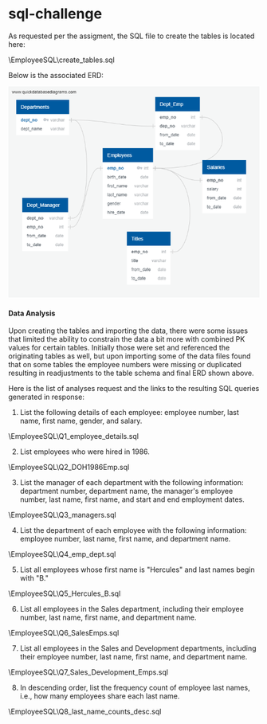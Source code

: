 # sql-challenge

As requested per the assigment, the SQL file to create the tables is located here:

\EmployeeSQL\create_tables.sql

Below is the associated ERD:

![\EmployeeSQL\ERD_Image.png](\EmployeeSQL\ERD_Image.png)

#### Data Analysis

Upon creating the tables and importing the data, there were some issues that limited the ability to constrain the data a bit more with combined PK values for certain tables. Initially those were set and referenced the originating tables as well, but upon importing some of the data files found that on some tables the employee numbers were missing or duplicated resulting in readjustments to the table schema and final ERD shown above.

Here is the list of analyses request and the links to the resulting SQL queries generated in response:

1. List the following details of each employee: employee number, last name, first name, gender, and salary.

\EmployeeSQL\Q1_employee_details.sql


2. List employees who were hired in 1986.

\EmployeeSQL\Q2_DOH1986Emp.sql


3. List the manager of each department with the following information: department number, department name, the manager's employee number, last name, first name, and start and end employment dates.

\EmployeeSQL\Q3_managers.sql


4. List the department of each employee with the following information: employee number, last name, first name, and department name.

\EmployeeSQL\Q4_emp_dept.sql


5. List all employees whose first name is "Hercules" and last names begin with "B."

\EmployeeSQL\Q5_Hercules_B.sql


6. List all employees in the Sales department, including their employee number, last name, first name, and department name.

\EmployeeSQL\Q6_SalesEmps.sql


7. List all employees in the Sales and Development departments, including their employee number, last name, first name, and department name.

\EmployeeSQL\Q7_Sales_Development_Emps.sql


8. In descending order, list the frequency count of employee last names, i.e., how many employees share each last name.

\EmployeeSQL\Q8_last_name_counts_desc.sql
